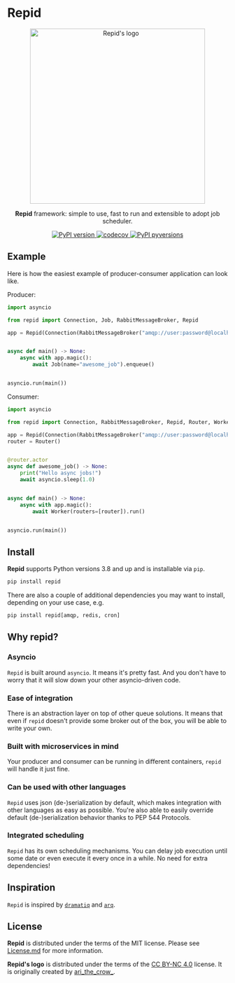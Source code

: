 <!-- markdownlint-disable MD033 -->
<!-- markdownlint-configure-file { "MD013": { "line_length": 100 } } -->
# Repid

<p align="center">
  <a href="https://www.instagram.com/p/Cd-ob1NNZ84/">
    <img alt="Repid's logo" width=400 src="https://gist.github.com/aleksul/fedbe168f1fc59c5aac3ddd17ecff30a/raw/b9467303f55517d99633d6551de223cd6534b149/repid_logo_borders.svg">
  </a>
</p>

<p align="center">
<b>Repid</b> framework: simple to use, fast to run and extensible to adopt job scheduler.
</p>

<p align="center">
<a href="https://pypi.org/project/repid/" target="_blank">
    <img src="https://img.shields.io/pypi/v/repid.svg" alt="PyPI version">
</a>
<a href="https://codecov.io/gh/aleksul/repid" target="_blank">
    <img src="https://codecov.io/gh/aleksul/repid/branch/main/graph/badge.svg?token=IP3Z1VXB1G" alt="codecov">
</a>
<a href="https://pypi.python.org/pypi/repid/" target="_blank">
    <img src="https://img.shields.io/pypi/pyversions/repid.svg" alt="PyPI pyversions">
</a>
</p>

## Example

Here is how the easiest example of producer-consumer application can look like.

Producer:

```python
import asyncio

from repid import Connection, Job, RabbitMessageBroker, Repid

app = Repid(Connection(RabbitMessageBroker("amqp://user:password@localhost:5672")))


async def main() -> None:
    async with app.magic():
        await Job(name="awesome_job").enqueue()


asyncio.run(main())
```

Consumer:

```python
import asyncio

from repid import Connection, RabbitMessageBroker, Repid, Router, Worker

app = Repid(Connection(RabbitMessageBroker("amqp://user:password@localhost:5672")))
router = Router()


@router.actor
async def awesome_job() -> None:
    print("Hello async jobs!")
    await asyncio.sleep(1.0)


async def main() -> None:
    async with app.magic():
        await Worker(routers=[router]).run()


asyncio.run(main())
```

## Install

**Repid** supports Python versions 3.8 and up and is installable via `pip`.

```bash
pip install repid
```

There are also a couple of additional dependencies you may want to install,
depending on your use case, e.g.

```bash
pip install repid[amqp, redis, cron]
```

## Why repid?

### Asyncio

`Repid` is built around `asyncio`. It means it's pretty fast.
And you don't have to worry that it will slow down your other asyncio-driven code.

### Ease of integration

There is an abstraction layer on top of other queue solutions.
It means that even if `repid` doesn't provide some broker out of the box,
you will be able to write your own.

### Built with microservices in mind

Your producer and consumer can be running in different containers, `repid` will handle it just fine.

### Can be used with other languages

`Repid` uses json (de-)serialization by default, which makes integration with other languages
as easy as possible. You're also able to easily override default (de-)serialization
behavior thanks to PEP 544 Protocols.

### Integrated scheduling

`Repid` has its own scheduling mechanisms.
You can delay job execution until some date or even execute it every once in a while.
No need for extra dependencies!

## Inspiration

`Repid` is inspired by [`dramatiq`](https://github.com/Bogdanp/dramatiq) and [`arq`](https://github.com/samuelcolvin/arq).

## License

**Repid** is distributed under the terms of the MIT license. Please see [License.md] for more information.

**Repid's logo** is distributed under the terms of the [CC BY-NC 4.0] license.
It is originally created by [ari_the_crow_].

[License.md]: https://github.com/aleksul/repid/blob/master/LICENSE
[CC BY-NC 4.0]: https://creativecommons.org/licenses/by-nc/4.0/
[ari_the_crow_]: https://www.instagram.com/p/Cd-ob1NNZ84/
